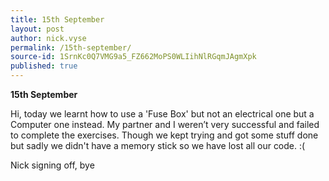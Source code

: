 ```yaml
---
title: 15th September
layout: post
author: nick.vyse
permalink: /15th-september/
source-id: 1SrnKc0Q7VMG9a5_FZ662MoPS0WLIihNlRGqmJAgmXpk
published: true
---
```

**15th September**

Hi, today we learnt how to use a 'Fuse Box' but not an electrical one but a Computer one instead. My partner and I weren’t very successful and failed to complete the exercises. Though we kept trying and got some stuff done but sadly we didn't have a memory stick so we have lost all our code. :(

Nick signing off, bye
